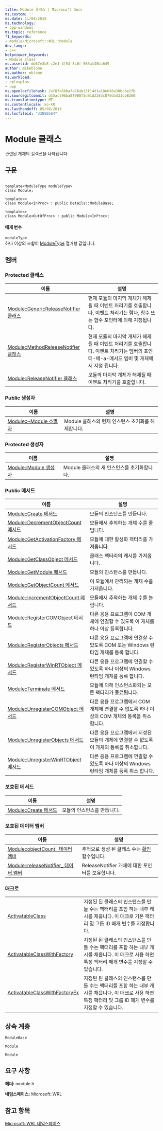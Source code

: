 ```yaml
---
title: Module 클래스 | Microsoft Docs
ms.custom: ''
ms.date: 11/04/2016
ms.technology:
- cpp-windows
ms.topic: reference
f1_keywords:
- module/Microsoft::WRL::Module
dev_langs:
- C++
helpviewer_keywords:
- Module class
ms.assetid: dd67e3b8-c2e1-4f53-8c0f-565a140ba649
author: mikeblome
ms.author: mblome
ms.workload:
- cplusplus
- uwp
ms.openlocfilehash: 2af8fa5bbafa76ab13f14d1a10e040a38bc6e2fb
ms.sourcegitcommit: d55ac596ba8f908f5d91d228dc070dad31cb8360
ms.translationtype: MT
ms.contentlocale: ko-KR
ms.lasthandoff: 05/08/2018
ms.locfileid: "33880584"
---
```

# <a name="module-class"></a>Module 클래스
관련된 개체의 컬렉션을 나타냅니다.  
  
## <a name="syntax"></a>구문  
  
```  
  
template<ModuleType moduleType>  
class Module;  
  
template<>  
class Module<InProc> : public Details::ModuleBase;  
  
template<>  
class Module<OutOfProc> : public Module<InProc>;  
```  
  
#### <a name="parameters"></a>매개 변수  
 `moduleType`  
 하나 이상의 조합이 [ModuleType](../windows/moduletype-enumeration.md) 열거형 값입니다.  
  
## <a name="members"></a>멤버  
  
### <a name="protected-classes"></a>Protected 클래스  
  
|이름|설명|  
|----------|-----------------|  
|[Module::GenericReleaseNotifier 클래스](../windows/module-genericreleasenotifier-class.md)|현재 모듈의 마지막 개체가 해제될 때 이벤트 처리기를 호출합니다. 이벤트 처리기는 람다, 함수 또는 함수 포인터에 의해 지정됩니다.|  
|[Module::MethodReleaseNotifier 클래스](../windows/module-methodreleasenotifier-class.md)|현재 모듈의 마지막 개체가 해제될 때 이벤트 처리기를 호출합니다. 이벤트 처리기는 멤버의 포인터-에-a-메서드 멤버 및 개체에서 지정 됩니다.|  
|[Module::ReleaseNotifier 클래스](../windows/module-releasenotifier-class.md)|모듈의 마지막 개체가 해제될 때 이벤트 처리기를 호출합니다.|  
  
### <a name="public-constructors"></a>Public 생성자  
  
|이름|설명|  
|----------|-----------------|  
|[Module::~Module 소멸자](../windows/module-tilde-module-destructor.md)|Module 클래스의 현재 인스턴스 초기화를 해제합니다.|  
  
### <a name="protected-constructors"></a>Protected 생성자  
  
|이름|설명|  
|----------|-----------------|  
|[Module::Module 생성자](../windows/module-module-constructor.md)|Module 클래스의 새 인스턴스를 초기화합니다.|  
  
### <a name="public-methods"></a>Public 메서드  
  
|이름|설명|  
|----------|-----------------|  
|[Module::Create 메서드](../windows/module-create-method.md)|모듈의 인스턴스를 만듭니다.|  
|[Module::DecrementObjectCount 메서드](../windows/module-decrementobjectcount-method.md)|모듈에서 추적하는 개체 수를 줄입니다.|  
|[Module::GetActivationFactory 메서드](../windows/module-getactivationfactory-method.md)|모듈에 대한 활성화 팩터리를 가져옵니다.|  
|[Module::GetClassObject 메서드](../windows/module-getclassobject-method.md)|클래스 팩터리의 캐시를 가져옵니다.|  
|[Module::GetModule 메서드](../windows/module-getmodule-method.md)|모듈의 인스턴스를 만듭니다.|  
|[Module::GetObjectCount 메서드](../windows/module-getobjectcount-method.md)|이 모듈에서 관리되는 개체 수를 가져옵니다.|  
|[Module::IncrementObjectCount 메서드](../windows/module-incrementobjectcount-method.md)|모듈에서 추적하는 개체 수를 늘립니다.|  
|[Module::RegisterCOMObject 메서드](../windows/module-registercomobject-method.md)|다른 응용 프로그램이 COM 개체에 연결할 수 있도록 이 개체를 하나 이상 등록합니다.|  
|[Module::RegisterObjects 메서드](../windows/module-registerobjects-method.md)|다른 응용 프로그램에 연결할 수 있도록 COM 또는 Windows 런타임 개체를 등록 합니다.|  
|[Module::RegisterWinRTObject 메서드](../windows/module-registerwinrtobject-method.md)|다른 응용 프로그램에 연결할 수 있도록 하나 이상의 Windows 런타임 개체를 등록 합니다.|  
|[Module::Terminate 메서드](../windows/module-terminate-method.md)|모듈에 의해 인스턴스화되는 모든 팩터리가 종료됩니다.|  
|[Module::UnregisterCOMObject 메서드](../windows/module-unregistercomobject-method.md)|다른 응용 프로그램에서 COM 개체에 연결할 수 없도록 하나 이상의 COM 개체의 등록을 취소합니다.|  
|[Module::UnregisterObjects 메서드](../windows/module-unregisterobjects-method.md)|다른 응용 프로그램에서 지정된 모듈의 개체에 연결할 수 없도록 이 개체의 등록을 취소합니다.|  
|[Module::UnregisterWinRTObject 메서드](../windows/module-unregisterwinrtobject-method.md)|다른 응용 프로그램에 연결할 수 있도록 하나 이상의 Windows 런타임 개체를 등록 취소 합니다.|  
  
### <a name="protected-methods"></a>보호된 메서드  
  
|이름|설명|  
|----------|-----------------|  
|[Module::Create 메서드](../windows/module-create-method.md)|모듈의 인스턴스를 만듭니다.|  
  
### <a name="protected-data-members"></a>보호된 데이터 멤버  
  
|이름|설명|  
|----------|-----------------|  
|[Module::objectCount_ 데이터 멤버](../windows/module-objectcount-data-member.md)|추적으로 생성 된 클래스 수는 [확인](../windows/make-function.md) 함수입니다.|  
|[Module::releaseNotifier_ 데이터 멤버](../windows/module-releasenotifier-data-member.md)|ReleaseNotifier 개체에 대한 포인터를 보유합니다.|  
  
### <a name="macros"></a>매크로  
  
|||  
|-|-|  
|[ActivatableClass](../windows/activatableclass-macros.md)|지정된 된 클래스의 인스턴스를 만들 수는 팩터리를 포함 하는 내부 캐시를 채웁니다. 이 매크로 기본 팩터리 및 그룹 ID 매개 변수를 지정합니다.|  
|[ActivatableClassWithFactory](../windows/activatableclass-macros.md)|지정된 된 클래스의 인스턴스를 만들 수는 팩터리를 포함 하는 내부 캐시를 채웁니다. 이 매크로 사용 하면 특정 팩터리 매개 변수를 지정할 수 있습니다.|  
|[ActivatableClassWithFactoryEx](../windows/activatableclass-macros.md)|지정된 된 클래스의 인스턴스를 만들 수는 팩터리를 포함 하는 내부 캐시를 채웁니다. 이 매크로 사용 하면 특정 팩터리 및 그룹 ID 매개 변수를 지정할 수 있습니다.|  
  
## <a name="inheritance-hierarchy"></a>상속 계층  
 `ModuleBase`  
  
 `Module`  
  
 `Module`  
  
## <a name="requirements"></a>요구 사항  
 **헤더:** module.h  
  
 **네임스페이스:** Microsoft::WRL  
  
## <a name="see-also"></a>참고 항목  
 [Microsoft::WRL 네임스페이스](../windows/microsoft-wrl-namespace.md)